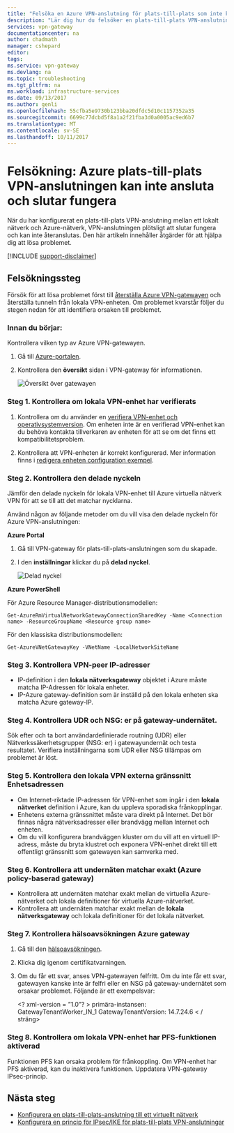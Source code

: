 ```yaml
---
title: "Felsöka en Azure VPN-anslutning för plats-till-plats som inte kan ansluta | Microsoft Docs"
description: "Lär dig hur du felsöker en plats-till-plats VPN-anslutning som plötsligt slutar fungera och kan inte återanslutas."
services: vpn-gateway
documentationcenter: na
author: chadmath
manager: cshepard
editor: 
tags: 
ms.service: vpn-gateway
ms.devlang: na
ms.topic: troubleshooting
ms.tgt_pltfrm: na
ms.workload: infrastructure-services
ms.date: 09/13/2017
ms.author: genli
ms.openlocfilehash: 55cfba5e9730b123bba20dfdc5d10c1157352a35
ms.sourcegitcommit: 6699c77dcbd5f8a1a2f21fba3d0a0005ac9ed6b7
ms.translationtype: MT
ms.contentlocale: sv-SE
ms.lasthandoff: 10/11/2017
---
```

# <a name="troubleshooting-an-azure-site-to-site-vpn-connection-cannot-connect-and-stops-working"></a>Felsökning: Azure plats-till-plats VPN-anslutningen kan inte ansluta och slutar fungera

När du har konfigurerat en plats-till-plats VPN-anslutning mellan ett lokalt nätverk och Azure-nätverk, VPN-anslutningen plötsligt att slutar fungera och kan inte återanslutas. Den här artikeln innehåller åtgärder för att hjälpa dig att lösa problemet. 

[!INCLUDE [support-disclaimer](../../includes/support-disclaimer.md)]

## <a name="troubleshooting-steps"></a>Felsökningssteg

Försök för att lösa problemet först till [återställa Azure VPN-gatewayen](vpn-gateway-resetgw-classic.md) och återställa tunneln från lokala VPN-enheten. Om problemet kvarstår följer du stegen nedan för att identifiera orsaken till problemet.

### <a name="prerequisite-step"></a>Innan du börjar:

Kontrollera vilken typ av Azure VPN-gatewayen.

1. Gå till [Azure-portalen](https://portal.azure.com).

2. Kontrollera den **översikt** sidan i VPN-gateway för informationen.
    
    ![Översikt över gatewayen](media\vpn-gateway-troubleshoot-site-to-site-cannot-connect\gatewayoverview.png)

### <a name="step-1-check-whether-the-on-premises-vpn-device-is-validated"></a>Steg 1. Kontrollera om lokala VPN-enhet har verifierats

1. Kontrollera om du använder en [verifiera VPN-enhet och operativsystemversion](vpn-gateway-about-vpn-devices.md#devicetable). Om enheten inte är en verifierad VPN-enhet kan du behöva kontakta tillverkaren av enheten för att se om det finns ett kompatibilitetsproblem.

2. Kontrollera att VPN-enheten är korrekt konfigurerad. Mer information finns i [redigera enheten configuration exempel](vpn-gateway-about-vpn-devices.md#editing).

### <a name="step-2-verify-the-shared-key"></a>Steg 2. Kontrollera den delade nyckeln

Jämför den delade nyckeln för lokala VPN-enhet till Azure virtuella nätverk VPN för att se till att det matchar nycklarna. 

Använd någon av följande metoder om du vill visa den delade nyckeln för Azure VPN-anslutningen:

**Azure Portal**

1. Gå till VPN-gateway för plats-till-plats-anslutningen som du skapade.

2. I den **inställningar** klickar du på **delad nyckel**.
    
    ![Delad nyckel](media/vpn-gateway-troubleshoot-site-to-site-cannot-connect/sharedkey.png)

**Azure PowerShell**

För Azure Resource Manager-distributionsmodellen:

    Get-AzureRmVirtualNetworkGatewayConnectionSharedKey -Name <Connection name> -ResourceGroupName <Resource group name>

För den klassiska distributionsmodellen:

    Get-AzureVNetGatewayKey -VNetName -LocalNetworkSiteName

### <a name="step-3-verify-the-vpn-peer-ips"></a>Steg 3. Kontrollera VPN-peer IP-adresser

-   IP-definition i den **lokala nätverksgateway** objektet i Azure måste matcha IP-Adressen för lokala enheter.
-   IP-Azure gateway-definition som är inställd på den lokala enheten ska matcha Azure gateway-IP.

### <a name="step-4-check-udr-and-nsgs-on-the-gateway-subnet"></a>Steg 4. Kontrollera UDR och NSG: er på gateway-undernätet.

Sök efter och ta bort användardefinierade routning (UDR) eller Nätverkssäkerhetsgrupper (NSG: er) i gatewayundernät och testa resultatet. Verifiera inställningarna som UDR eller NSG tillämpas om problemet är löst.

### <a name="step-5-check-the-on-premises-vpn-device-external-interface-address"></a>Steg 5. Kontrollera den lokala VPN externa gränssnitt Enhetsadressen

- Om Internet-riktade IP-adressen för VPN-enhet som ingår i den **lokala nätverket** definition i Azure, kan du uppleva sporadiska frånkopplingar.
- Enhetens externa gränssnittet måste vara direkt på Internet. Det bör finnas några nätverksadresser eller brandvägg mellan Internet och enheten.
- Om du vill konfigurera brandväggen kluster om du vill att en virtuell IP-adress, måste du bryta klustret och exponera VPN-enhet direkt till ett offentligt gränssnitt som gatewayen kan samverka med.

### <a name="step-6-verify-that-the-subnets-match-exactly-azure-policy-based-gateways"></a>Steg 6. Kontrollera att undernäten matchar exakt (Azure policy-baserad gateway)

-   Kontrollera att undernäten matchar exakt mellan de virtuella Azure-nätverket och lokala definitioner för virtuella Azure-nätverket.
-   Kontrollera att undernäten matchar exakt mellan de **lokala nätverksgateway** och lokala definitioner för det lokala nätverket.

### <a name="step-7-verify-the-azure-gateway-health-probe"></a>Steg 7. Kontrollera hälsoavsökningen Azure gateway

1. Gå till den [hälsoavsökningen](https://&lt;YourVirtualNetworkGatewayIP&gt;:8081/healthprobe).

2. Klicka dig igenom certifikatvarningen.
3. Om du får ett svar, anses VPN-gatewayen felfritt. Om du inte får ett svar, gatewayen kanske inte är felfri eller en NSG på gateway-undernätet som orsakar problemet. Följande är ett exempelsvar:

    &lt;? xml-version = ”1.0”? > <string xmlns="http://schemas.microsoft.com/2003/10/Serialization/">primära-instansen: GatewayTenantWorker_IN_1 GatewayTenantVersion: 14.7.24.6 < / sträng&gt;

### <a name="step-8-check-whether-the-on-premises-vpn-device-has-the-perfect-forward-secrecy-feature-enabled"></a>Steg 8. Kontrollera om lokala VPN-enhet har PFS-funktionen aktiverad

Funktionen PFS kan orsaka problem för frånkoppling. Om VPN-enhet har PFS aktiverad, kan du inaktivera funktionen. Uppdatera VPN-gateway IPsec-princip.

## <a name="next-steps"></a>Nästa steg

-   [Konfigurera en plats-till-plats-anslutning till ett virtuellt nätverk](vpn-gateway-howto-site-to-site-resource-manager-portal.md)
-   [Konfigurera en princip för IPsec/IKE för plats-till-plats VPN-anslutningar](vpn-gateway-ipsecikepolicy-rm-powershell.md)
